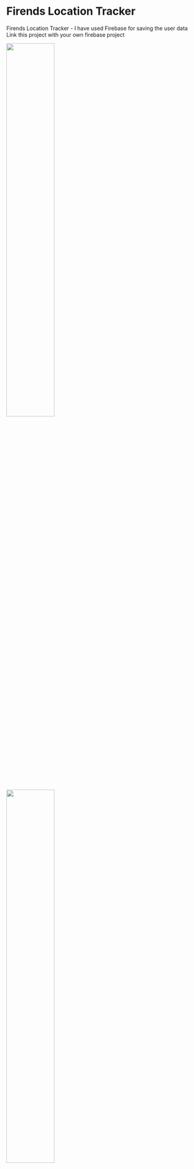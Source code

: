 # Firends Location Tracker

Firends Location Tracker - I have used Firebase for saving the user data
<br>Link this project with your own firebase project

<img src="https://github.com/meetAhmed/Google-Location-Api/blob/master/Screenshots/screenshot-1534841721946.jpg" width="50%" height="auto">
<br>
<img src="https://github.com/meetAhmed/Google-Location-Api/blob/master/Screenshots/screenshot-1534842543607.jpg" width="50%" height="auto">
<br>
<img src="https://github.com/meetAhmed/Google-Location-Api/blob/master/Screenshots/screenshot-1534842557631.jpg" width="50%" height="auto">
<br>
<img src="https://github.com/meetAhmed/Google-Location-Api/blob/master/Screenshots/screenshot-1534842566064.jpg" width="50%" height="auto">
<br>
<img src="https://github.com/meetAhmed/Google-Location-Api/blob/master/Screenshots/screenshot-1534842573002.jpg" width="50%" height="auto">
<br>
<img src="https://github.com/meetAhmed/Google-Location-Api/blob/master/Screenshots/screenshot-1534842577493.jpg" width="50%" height="auto">
<br>
<img src="https://github.com/meetAhmed/Google-Location-Api/blob/master/Screenshots/screenshot-1534842582798.jpg" width="50%" height="auto">
<br>
<img src="https://github.com/meetAhmed/Google-Location-Api/blob/master/Screenshots/screenshot-1534842589670.jpg" width="50%" height="auto">
<br>
<img src="https://github.com/meetAhmed/Google-Location-Api/blob/master/Screenshots/screenshot-1534842598478.jpg" width="50%" height="auto">
<br>
<img src="https://github.com/meetAhmed/Google-Location-Api/blob/master/Screenshots/screenshot-1534842604213.jpg" width="50%" height="auto">
<br>
<img src="https://github.com/meetAhmed/Google-Location-Api/blob/master/Screenshots/screenshot-1534844185881.jpg" width="50%" height="auto">
<br>

